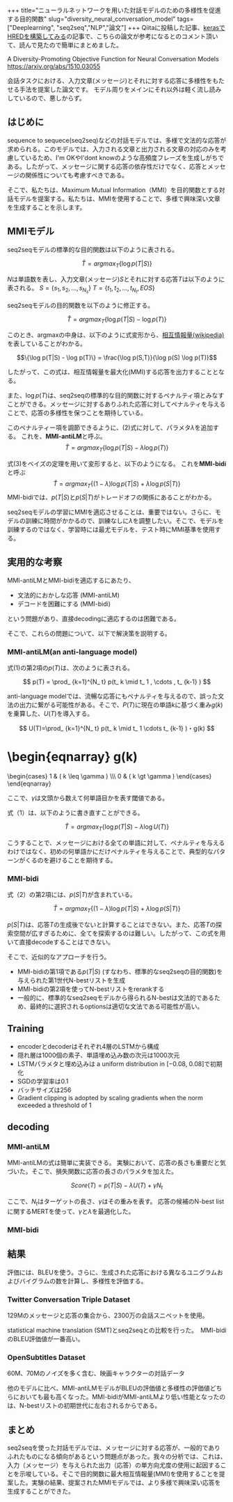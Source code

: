 +++
title="ニューラルネットワークを用いた対話モデルのための多様性を促進する目的関数"
slug="diversity_neural_conversation_model"
tags=["Deeplearning", "seq2seq","NLP","論文"]
+++
Qiitaに投稿した記事、[kerasでHREDを構築してみる](https://qiita.com/iss-f/items/0b5a2766e789213b42c1)の記事で、こちらの論文が参考になるとのコメント頂いて、読んで見たので簡単にまとめました。

A Diversity-Promoting Objective Function for Neural Conversation Models
https://arxiv.org/abs/1510.03055


会話タスクにおける、入力文章(メッセージ)とそれに対する応答に多様性をもたせる手法を提案した論文です。
モデル周りをメインにそれ以外は軽く流し読みしているので、悪しからず。

## はじめに
sequence to sequece(seq2seq)などの対話モデルでは、多様で文法的な応答が求められる。このモデルでは、入力される文章と出力される文章の対応のみを考慮しているため、I'm OKやI'dont knowのような高頻度フレーズを生成しがちである。したがって、メッセージに関する応答の依存性だけでなく、応答とメッセージの関係性についても考慮すべきである。

そこで、私たちは、Maximum Mutual Information（MMI）を目的関数とする対話モデルを提案する。私たちは、MMIを使用することで、多様で興味深い文章を生成することを示します。

## MMIモデル
seq2seqモデルの標準的な目的関数は以下のように表される。

$$\hat{T} = argmax_T\{\log p(T|S)\}$$

$N$は単語数を表し、入力文章(メッセージ)$S$とそれに対する応答$T$は以下のように表される。
$S = \{s_1, s_2, ..., s_{N_s} \}$
$T = \{t_1, t_2, ..., t_{N_t}, EOS\}$

seq2seqモデルの目的関数を以下のように修正する。

$$\hat{T} = argmax_T \{\log p(T|S) - \log p(T)\}$$

このとき、argmaxの中身は、以下のように式変形から、[相互情報量(wikipedia)](https://ja.wikipedia.org/wiki/%E7%9B%B8%E4%BA%92%E6%83%85%E5%A0%B1%E9%87%8F) を表していることがわかる。

$$\{\log p(T|S) - \log p(T)\} = \frac{\log p(S,T)}{\log p(S) \log p(T)}$$

したがって、この式は、相互情報量を最大化(MMI)する応答を出力することとなる。

また、$\log p(T)$は、seq2seqの標準的な目的関数に対するペナルティ項とみなすことができる。メッセージに対するありふれた応答に対してペナルティを与えることで、応答の多様性を保つことを期待している。

このペナルティー項を調節できるように、(2)式に対して、パラメタ$\lambda$を追加する。
これを、**MMI-antiLM**と呼ぶ。
$$\hat{T} = argmax_T \{\log p(T|S) - \lambda \log p(T)\} \tag{1}$$


式(3)をベイズの定理を用いて変形すると、以下のようになる。
これを**MMI-bidi**と呼ぶ
$$\hat{T} = argmax_T \{(1-\lambda)\log p(T|S) + \lambda \log p(S|T)\} \tag{2} $$
MMI-bidiでは、$p(T|S)$と$p(S|T)$がトレードオフの関係にあることがわかる。

seq2seqモデルの学習にMMIを適応させることは、重要ではない。さらに、モデルの訓練に時間がかかるので、訓練なしに$\lambda$を調整したい。そこで、モデルを訓練するのではなく、学習時には最尤モデルを、テスト時にMMI基準を使用する。



## 実用的な考察
MMI-antiLMとMMI-bidiを適応するにあたり、

- 文法的におかしな応答 (MMI-antiLM)
- デコードを困難にする (MMI-bidi)

という問題があり、直接decodingに適応するのは困難である。

そこで、これらの問題について、以下で解決策を説明する。

### MMI-antiLM(an anti-language model)
式(1)の第2項の$p(T)$は、次のように表される。

$$ p(T) = \prod_ {k=1}^{N_ t} p(t_ k \mid t_ 1 , \cdots , t_ {k-1} ) $$

anti-language modelでは、流暢な応答にもペナルティを与えるので、誤った文法の出力に繋がる可能性がある。そこで、$P(T)$に現在の単語$k$に基づく重み$g(k)$を乗算した、$U(T)$を導入する。

$$ U(T)=\prod_ {k=1}^{N_ t} p(t_ k \mid t_ 1 \cdots t_ {k-1} )・g(k) $$

\begin{eqnarray}
g(k)
 =
  \begin{cases}
    1 & ( k \leq \gamma ) \\\\\\
    0 & ( k \gt \gamma )
  \end{cases}
\end{eqnarray}

ここで、$\gamma$は文頭から数えて何単語目かを表す閾値である。

式（1）は、以下のように書き直すことができる。

$$\hat{T} = argmax_T \{\log p(T|S) - \lambda \log U(T) \}$$

こうすることで、メッセージにおける全ての単語に対して、ペナルティを与えるわけではなく、初めの何単語かにだけペナルティを与えることで、典型的なパターンがくるのを避けることを期待する。


### MMI-bidi
式（2）の第2項には、$p(S|T)$が含まれている。

$$\hat{T} = argmax_T \{(1-\lambda)\log p(T|S) + \lambda \log p(S|T)\}$$

$p(S|T)$は、応答$T$の生成後でないと計算することはできない。また、応答$T$の探索空間が広すぎるために、全てを探索するのは難しい。したがって、この式を用いて直接decodeすることはできない。

そこで、近似的なアプローチを行う。

 - MMI-bidiの第1項である$p(T|S)$ (すなわち、標準的なseq2seqの目的関数)を与えられた第1世代N-bestリストを生成
 - MMI-bidiの第2項を使ってN-bestリストをrerankする
 - 一般的に、標準的なseq2seqモデルから得られるN-bestは文法的であるため、最終的に選択されるoptionsは適切な文法である可能性が高い。



## Training
- encoderとdecoderはそれぞれ4層のLSTMから構成
- 隠れ層は1000個の素子、単語埋め込み数の次元は1000次元
- LSTMパラメタと埋め込みは a uniform distribution in [−0.08, 0.08]で初期化
- SGDの学習率は0.1
- バッチサイズは256
- Gradient clipping is adopted by scaling gradients when the norm exceeded a threshold of 1

## decoding
### MMI-antiLM
MMI-antiLMの式は簡単に実装できる。
実験において、応答の長さも重要だと気づいた。そこで、損失関数に応答の長さのパラメタを加えた。

$$ Score(T) = p(T|S) - \lambda U(T) + \gamma N_t$$

ここで、$N_t$はターゲットの長さ、$\gamma$はその重みを表す。
応答の候補のN-best listに関するMERTを使って、$\gamma$と$\lambda$を最適化した。

### MMI-bidi



## 結果
評価には、BLEUを使う。さらに、生成された応答における異なるユニグラムおよびバイグラムの数を計算し、多様性を評価する。

### Twitter Conversation Triple Dataset
129Mのメッセージと応答の集合から、2300万の会話スニペットを使用。

statistical machine translation (SMT)とseq2seqとの比較を行った。　MMI-bidiのBLEU評価値が一番高い。

### OpenSubtitles Dataset
60M、70Mのノイズを多く含む、映画キャラクターの対話データ

他のモデルに比べ、MMI-antiLMモデルがBLEUの評価値と多様性の評価値どちらにおいても最も高くなった。MMI-bidiがMMI-antiLMより低い性能となったのは、N-bestリストの初期世代に左右されるからである。

## まとめ
seq2seqを使った対話モデルでは、メッセージに対する応答が、一般的でありふれたものになる傾向があるという問題点があった。我々の分析では、これは、入力（メッセージ）を与えられた出力（応答）の単方向尤度の使用に起因することを示唆している。そこで目的関数に最大相互情報量(MMI)を使用することを提案した。実験の結果、提案されたMMIモデルでは、より多様で興味深い応答を生成することができた。

